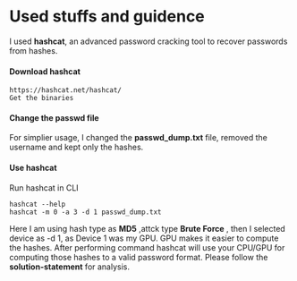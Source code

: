 # Used stuffs and guidence
I used __hashcat__, an advanced password cracking tool to recover passwords from hashes.

#### Download hashcat
```
https://hashcat.net/hashcat/
Get the binaries
```
#### Change the passwd file
For simplier usage, I changed the __passwd_dump.txt__ file, removed the username and kept only the hashes.

#### Use hashcat
Run hashcat in CLI 
```
hashcat --help
hashcat -m 0 -a 3 -d 1 passwd_dump.txt
```
Here I am using hash type as __MD5__ ,attck type __Brute Force__ , then I selected device as -d 1, as Device 1 was my GPU. GPU makes it easier to compute the hashes.
After performing command hashcat will use your CPU/GPU for computing those hashes to a valid password format.
Please follow the __solution-statement__ for analysis.
